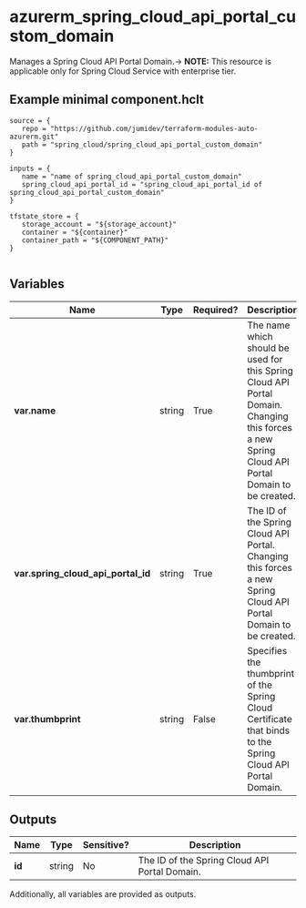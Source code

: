 # azurerm_spring_cloud_api_portal_custom_domain

Manages a Spring Cloud API Portal Domain.-> **NOTE:** This resource is applicable only for Spring Cloud Service with enterprise tier.

## Example minimal component.hclt

```hcl
source = {
   repo = "https://github.com/jumidev/terraform-modules-auto-azurerm.git" 
   path = "spring_cloud/spring_cloud_api_portal_custom_domain" 
}

inputs = {
   name = "name of spring_cloud_api_portal_custom_domain" 
   spring_cloud_api_portal_id = "spring_cloud_api_portal_id of spring_cloud_api_portal_custom_domain" 
}

tfstate_store = {
   storage_account = "${storage_account}" 
   container = "${container}" 
   container_path = "${COMPONENT_PATH}" 
}


```

## Variables

| Name | Type | Required? |  Description |
| ---- | ---- | --------- |  ----------- |
| **var.name** | string | True | The name which should be used for this Spring Cloud API Portal Domain. Changing this forces a new Spring Cloud API Portal Domain to be created. | 
| **var.spring_cloud_api_portal_id** | string | True | The ID of the Spring Cloud API Portal. Changing this forces a new Spring Cloud API Portal Domain to be created. | 
| **var.thumbprint** | string | False | Specifies the thumbprint of the Spring Cloud Certificate that binds to the Spring Cloud API Portal Domain. | 



## Outputs

| Name | Type | Sensitive? | Description |
| ---- | ---- | --------- | --------- |
| **id** | string | No  | The ID of the Spring Cloud API Portal Domain. | 

Additionally, all variables are provided as outputs.

